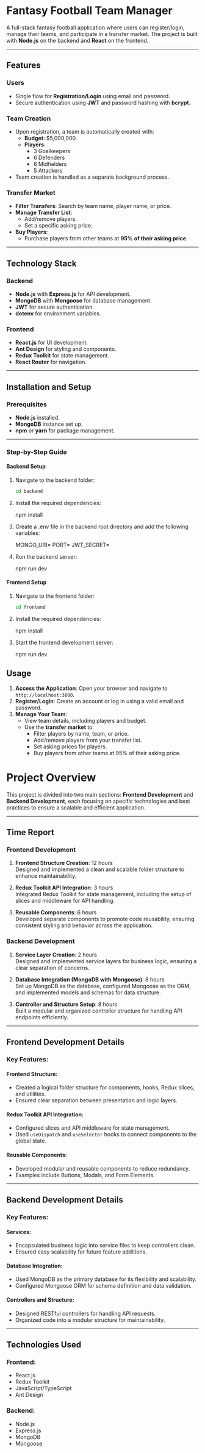 # Fantasy Football Team Manager

A full-stack fantasy football application where users can register/login, manage their teams, and participate in a transfer market. The project is built with **Node.js** on the backend and **React** on the frontend.

---

## Features

### Users
- Single flow for **Registration/Login** using email and password.
- Secure authentication using **JWT** and password hashing with **bcrypt**.

### Team Creation
- Upon registration, a team is automatically created with:
  - **Budget**: $5,000,000.
  - **Players**:
    - 3 Goalkeepers
    - 6 Defenders
    - 6 Midfielders
    - 5 Attackers
- Team creation is handled as a separate background process.

### Transfer Market
- **Filter Transfers**: Search by team name, player name, or price.
- **Manage Transfer List**:
  - Add/remove players.
  - Set a specific asking price.
- **Buy Players**:
  - Purchase players from other teams at **95% of their asking price**.

---

## Technology Stack

### Backend
- **Node.js** with **Express.js** for API development.
- **MongoDB** with **Mongoose** for database management.
- **JWT** for secure authentication.
- **dotenv** for environment variables.

### Frontend
- **React.js** for UI development.
- **Ant Design** for styling and components.
- **Redux Toolkit** for state management.
- **React Router** for navigation.

---

## Installation and Setup

### Prerequisites
- **Node.js** installed.
- **MongoDB** instance set up.
- **npm** or **yarn** for package management.

---

### Step-by-Step Guide

#### Backend Setup

1. Navigate to the backend folder:
   ```bash
   cd backend

2. Install the required dependencies:

   npm install

3. Create a .env file in the backend root directory and add the following variables:

   MONGO_URI=<your-mongodb-uri>
   PORT=<your-backend-port>
   JWT_SECRET=<your-secret-key>

4. Run the backend server:
   
   npm run dev

#### Frontend Setup

1. Navigate to the frontend folder:
   ```bash
   cd frontend

2. Install the required dependencies:

   npm install

3. Start the frontend development server:
   
   npm run dev

## Usage

1. **Access the Application**: Open your browser and navigate to `http://localhost:3000`.
2. **Register/Login**: Create an account or log in using a valid email and password.
3. **Manage Your Team**:
   - View team details, including players and budget.
   - Use the **transfer market** to:
     - Filter players by name, team, or price.
     - Add/remove players from your transfer list.
     - Set asking prices for players.
     - Buy players from other teams at 95% of their asking price.



# Project Overview
This project is divided into two main sections: **Frontend Development** and **Backend Development**, each focusing on specific technologies and best practices to ensure a scalable and efficient application.

---

## Time Report
### Frontend Development
1. **Frontend Structure Creation**: 12 hours  
   Designed and implemented a clean and scalable folder structure to enhance maintainability.

2. **Redux Toolkit API Integration**: 3 hours  
   Integrated Redux Toolkit for state management, including the setup of slices and middleware for API handling.

3. **Reusable Components**: 6 hours  
   Developed separate components to promote code reusability, ensuring consistent styling and behavior across the application.

### Backend Development
1. **Service Layer Creation**: 2 hours  
   Designed and implemented service layers for business logic, ensuring a clear separation of concerns.

2. **Database Integration (MongoDB with Mongoose)**: 8 hours  
   Set up MongoDB as the database, configured Mongoose as the ORM, and implemented models and schemas for data structure.

3. **Controller and Structure Setup**: 8 hours  
   Built a modular and organized controller structure for handling API endpoints efficiently.

---

## Frontend Development Details
### Key Features:
#### **Frontend Structure:**
- Created a logical folder structure for components, hooks, Redux slices, and utilities.
- Ensured clear separation between presentation and logic layers.

#### **Redux Toolkit API Integration:**
- Configured slices and API middleware for state management.
- Used `useDispatch` and `useSelector` hooks to connect components to the global state.

#### **Reusable Components:**
- Developed modular and reusable components to reduce redundancy.
- Examples include Buttons, Modals, and Form Elements.

---

## Backend Development Details
### Key Features:
#### **Services:**
- Encapsulated business logic into service files to keep controllers clean.
- Ensured easy scalability for future feature additions.

#### **Database Integration:**
- Used MongoDB as the primary database for its flexibility and scalability.
- Configured Mongoose ORM for schema definition and data validation.

#### **Controllers and Structure:**
- Designed RESTful controllers for handling API requests.
- Organized code into a modular structure for maintainability.

---

## Technologies Used
### Frontend:
- React.js
- Redux Toolkit
- JavaScript/TypeScript
- Ant Design

### Backend:
- Node.js
- Express.js
- MongoDB
- Mongoose

